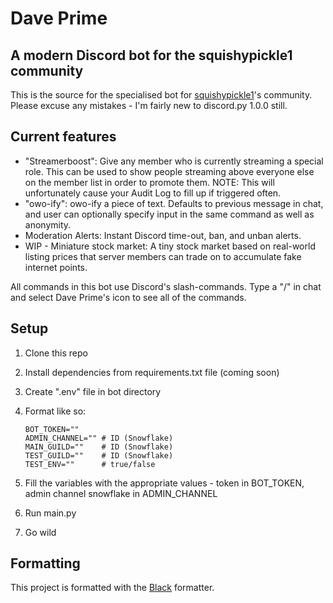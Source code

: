 # Dave Prime
## A modern Discord bot for the squishypickle1 community

This is the source for the specialised bot for [squishypickle1](https://www.twitch.tv/squishypickle1)'s community.
Please excuse any mistakes - I'm fairly new to discord.py 1.0.0 still.

## Current features

- "Streamerboost": Give any member who is currently streaming a special role. This can be used to show people streaming above everyone else on the member list in order to promote them. NOTE: This will unfortunately cause your Audit Log to fill up if triggered often.
- "owo-ify": owo-ify a piece of text. Defaults to previous message in chat, and user can optionally specify input in the same command as well as anonymity.
- Moderation Alerts: Instant Discord time-out, ban, and unban alerts.
- WIP - Miniature stock market: A tiny stock market based on real-world listing prices that server members can trade on to accumulate fake internet points.

All commands in this bot use Discord's slash-commands. Type a "/" in chat and select Dave Prime's icon to see all of the commands.

## Setup

1.  Clone this repo
2.  Install dependencies from requirements.txt file (coming soon)
3.  Create ".env" file in bot directory
4.  Format like so:
    
    ```
    BOT_TOKEN=""
    ADMIN_CHANNEL="" # ID (Snowflake)
    MAIN_GUILD=""    # ID (Snowflake)
    TEST_GUILD=""    # ID (Snowflake)
    TEST_ENV=""      # true/false
    ```

3.  Fill the variables with the appropriate values - token in BOT\_TOKEN, admin channel snowflake in ADMIN\_CHANNEL
4.  Run main.py
5.  Go wild

## Formatting

This project is formatted with the [Black](https://github.com/psf/black) formatter.
